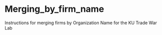 # Merging_by_firm_name
Instructions for merging firms by Organization Name for the KU Trade War Lab
